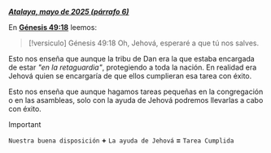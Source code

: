 [***Atalaya, mayo de 2025 (párrafo 6)***](https://www.jw.org/finder?wtlocale=S&docid=2025441&srctype=wol&srcid=share&par=15)

En [**Génesis 49:18**](https://www.jw.org/finder?wtlocale=S&pub=nwtsty&srctype=wol&bible=1049018&srcid=share) leemos:

>[!versiculo] Génesis 49:18
>Oh, Jehová, esperaré a que tú nos salves.  

Esto nos enseña que aunque la tribu de Dan era la que estaba encargada de estar *"en la retaguardia"*, protegiendo a toda la nación. En realidad era Jehová quien se encargaría de que ellos cumplieran esa tarea con éxito.

Esto nos enseña que aunque hagamos tareas pequeñas en la congregación o en las asambleas, solo con la ayuda de Jehová podremos llevarlas a cabo con éxito.  

>[!Important]
> `Nuestra buena disposición` **+** `La ayuda de Jehová` **=** `Tarea Cumplida`



